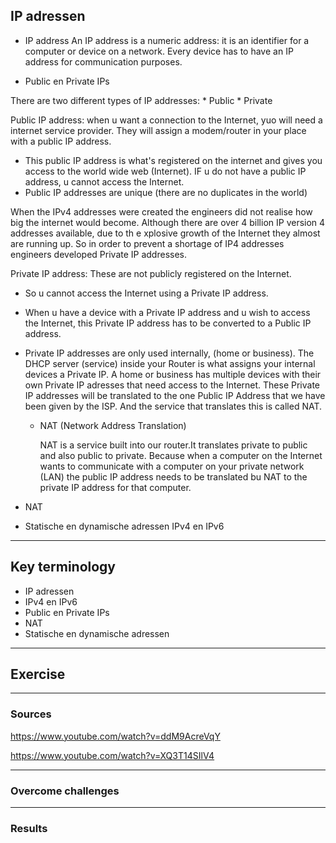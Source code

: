 ## IP adressen

* IP address
An IP address is a numeric address: it is an identifier for a computer or device on a network. Every device has to have an IP address for communication purposes.

* Public en Private IPs

There are two different types of IP addresses:
        * Public
        * Private

Public IP address: when u want a connection to the Internet, yuo will need a internet service provider. They will assign a modem/router in your place with a public IP address.
* This public IP address is what's registered on the internet and gives you access to the world wide web (Internet). IF u do not have a public IP address, u cannot access the Internet.
* Public IP addresses are unique (there are no duplicates in the world)

When the IPv4 addresses were created the engineers did not realise how big the internet would become. Although there are over 4 billion IP version 4 addresses available, due to th e xplosive growth of the Internet they almost are running up. So in order to prevent a shortage of IP4 addresses engineers developed Private IP addresses.

Private IP address: These are not publicly registered on the Internet.
* So u cannot access the Internet using a Private IP address.
* When u have a device with a Private IP address and u wish to access the Internet, this Private IP address has to be converted to a Public IP address.
* Private IP addresses are only used internally, (home or business).
The DHCP server (service) inside your Router is what assigns your internal devices a Private IP.
A home or business has multiple devices with their own Private IP adresses that need access to the Internet. These Private IP addresses will be translated to the one Public IP Address that we have been given by the ISP.
And the service that translates this is called NAT. 


    * NAT (Network Address Translation)

        NAT is a service built into our router.It translates private to public and also public to private. Because when a computer on the Internet wants to communicate with a computer on your private network (LAN) the public IP address needs to be translated bu NAT to the private IP address for that computer.
                









* NAT
* Statische en dynamische adressen
 IPv4 en IPv6


***
## Key terminology

* IP adressen
* IPv4 en IPv6
* Public en Private IPs
* NAT
* Statische en dynamische adressen




***
## Exercise



***
### Sources

https://www.youtube.com/watch?v=ddM9AcreVqY

https://www.youtube.com/watch?v=XQ3T14SIlV4







***
### Overcome challenges



***
### Results
